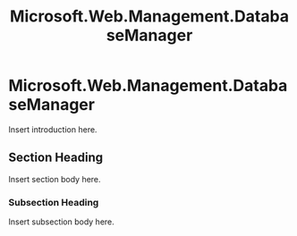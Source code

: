 ﻿---
title: Microsoft.Web.Management.DatabaseManager
TOCTitle: Microsoft.Web.Management.DatabaseManager
ms:assetid: c41067b9-9fb9-4cbb-b5cb-db265ec46420
ms:mtpsurl: https://msdn.microsoft.com/en-us/library/Hh995636(v=VS.90)
ms:contentKeyID: 46408079
ms.date: 05/02/2012
mtps_version: v=VS.90
---

# Microsoft.Web.Management.DatabaseManager

Insert introduction here.

## Section Heading

Insert section body here.

### Subsection Heading

Insert subsection body here.

